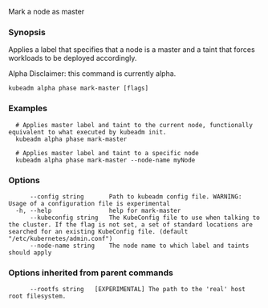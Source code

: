 
Mark a node as master

### Synopsis

Applies a label that specifies that a node is a master and a taint that forces workloads to be deployed accordingly. 

Alpha Disclaimer: this command is currently alpha.

```
kubeadm alpha phase mark-master [flags]
```

### Examples

```
  # Applies master label and taint to the current node, functionally equivalent to what executed by kubeadm init.
  kubeadm alpha phase mark-master
  
  # Applies master label and taint to a specific node
  kubeadm alpha phase mark-master --node-name myNode
```

### Options

```
      --config string       Path to kubeadm config file. WARNING: Usage of a configuration file is experimental
  -h, --help                help for mark-master
      --kubeconfig string   The KubeConfig file to use when talking to the cluster. If the flag is not set, a set of standard locations are searched for an existing KubeConfig file. (default "/etc/kubernetes/admin.conf")
      --node-name string    The node name to which label and taints should apply
```

### Options inherited from parent commands

```
      --rootfs string   [EXPERIMENTAL] The path to the 'real' host root filesystem.
```

